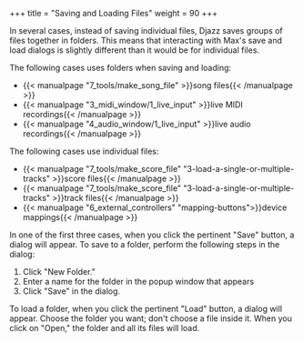 +++
title = "Saving and Loading Files"
weight = 90
+++

In several cases, instead of saving individual files, Djazz saves groups of files together in folders.  This means that interacting with Max's save and load dialogs is slightly different than it would be for individual files.

The following cases uses folders when saving and loading:
- {{< manualpage "7_tools/make_song_file" >}}song files{{< /manualpage >}}
- {{< manualpage "3_midi_window/1_live_input" >}}live MIDI recordings{{< /manualpage >}}
- {{< manualpage "4_audio_window/1_live_input" >}}live audio recordings{{< /manualpage >}}

The following cases use individual files:
- {{< manualpage "7_tools/make_score_file" "3-load-a-single-or-multiple-tracks" >}}score files{{< /manualpage >}}
- {{< manualpage "7_tools/make_score_file" "3-load-a-single-or-multiple-tracks" >}}track files{{< /manualpage >}}
- {{< manualpage "6_external_controllers" "mapping-buttons">}}device mappings{{< /manualpage >}}

In one of the first three cases, when you click the pertinent "Save" button, a dialog will appear. To save to a folder, perform the following steps in the dialog:
1. Click "New Folder."
2. Enter a name for the folder in the popup window that appears
3. Click "Save" in the dialog.

To load a folder, when you click the pertinent "Load" button, a dialog will appear. Choose the folder you want; don't choose a file inside it. When you click on "Open," the folder and all its files will load. 